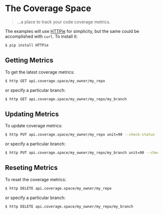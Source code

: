 # The Coverage Space

> ...a place to track your code coverage metrics.

The examples will use [HTTPie](https://github.com/jkbrzt/httpie) for simplicity, but the same could be accomplished with `curl`. To install it:

```sh
$ pip install HTTPie
```

## Getting Metrics

To get the latest coverage metrics:

```sh
$ http GET api.coverage.space/my_owner/my_repo
```

or specify a particular branch:

```sh
$ http GET api.coverage.space/my_owner/my_repo/my_branch
```

## Updating Metrics

To update coverage metrics:

```sh
$ http PUT api.coverage.space/my_owner/my_repo unit=90 --check-status
```

or specify a particular branch:

```sh
$ http PUT api.coverage.space/my_owner/my_repo/my_branch unit=90 --check-status
```

## Reseting Metrics

To reset the coverage metrics:

```sh
$ http DELETE api.coverage.space/my_owner/my_repo
```

or specify a particular branch:

```sh
$ http DELETE api.coverage.space/my_owner/my_repo/my_branch
```
